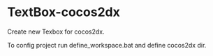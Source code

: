 TextBox-cocos2dx
================

Create new Texbox for cocos2dx.

To config project run define_workspace.bat and define cocos2dx dir.
